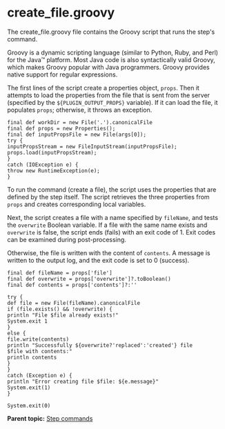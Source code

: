 # create\_file.groovy

The create\_file.groovy file contains the Groovy script that runs the step's command.

Groovy is a dynamic scripting language \(similar to Python, Ruby, and Perl\) for the Java™ platform. Most Java code is also syntactically valid Groovy, which makes Groovy popular with Java programmers. Groovy provides native support for regular expressions.

The first lines of the script create a properties object, `props`. Then it attempts to load the properties from the file that is sent from the server \(specified by the `${PLUGIN_OUTPUT_PROPS}` variable\). If it can load the file, it populates `props`; otherwise, it throws an exception.

```
final def workDir = new File('.').canonicalFile
final def props = new Properties();
final def inputPropsFile = new File(args[0]);
try {
inputPropsStream = new FileInputStream(inputPropsFile);
props.load(inputPropsStream);
}
catch (IOException e) {
throw new RuntimeException(e);
}

```

To run the command \(create a file\), the script uses the properties that are defined by the step itself. The script retrieves the three properties from `props` and creates corresponding local variables.

Next, the script creates a file with a name specified by `fileName`, and tests the `overwrite` Boolean variable. If a file with the same name exists and `overwrite` is false, the script ends \(fails\) with an exit code of 1. Exit codes can be examined during post-processing.

Otherwise, the file is written with the content of `contents`. A message is written to the output log, and the exit code is set to 0 \(success\).

```
final def fileName = props['file']
final def overwrite = props['overwrite']?.toBoolean()
final def contents = props['contents']?:''

try {
def file = new File(fileName).canonicalFile
if (file.exists() && !overwrite) {
println "File $file already exists!"
System.exit 1
}
else {
file.write(contents)
println "Successfully ${overwrite?'replaced':'created'} file 
$file with contents:"
println contents
}
}
catch (Exception e) {
println "Error creating file $file: ${e.message}"
System.exit(1)
}

System.exit(0)

```

**Parent topic:** [Step commands](../../com.ibm.udeploy.reference.doc/topics/ref_example_step_commands.md)

